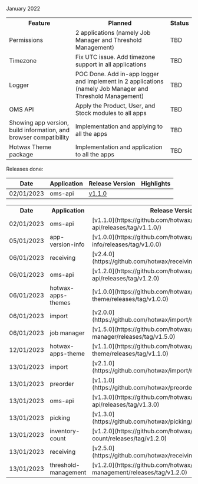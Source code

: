 January 2022

<table>
<tr>
<th>Feature</th>
<th>Planned</th>
<th>Status</th>
</tr>

<tr>
<td>Permissions</td>
<td>2 applications (namely Job Manager and Threshold Management)</td>
<td>TBD</td>
</tr>

<tr>
<td>Timezone</td>
<td>Fix UTC issue. Add timezone support in all applications</td>
<td>TBD</td>
</tr>

<tr>
<td>Logger</td>
<td>POC Done. Add in-app logger and implement in 2 applications (namely Job Manager and Threshold Management)</td>
<td>TBD</td>
</tr>

<tr>
<td>OMS API</td>
<td>Apply the Product, User, and Stock modules to all apps</td>
<td>TBD</td>
</tr>


<tr>
<td>Showing app version, build information, and browser compatibility</td>
<td>Implementation and applying to all the apps</td>
<td>TBD</td>
</tr>

<tr>
<td>Hotwax Theme package</td>
<td>Implementation and application to all the apps</td>
<td>TBD</td>
</tr>


</table>



Releases done:

| Date | Application | Release Version | Highlights |
| --- | --- | --- | --- |
| 02/01/2023 | oms-api | [v1.1.0](https://github.com/hotwax/oms-api/releases/tag/v1.1.0/) |

<table>
<tr>
<th>Date</th>
<th>Application</th>
<th>Release Version</th>
<th>Highlights</th>
</tr>
<tr>
<td>02/01/2023</td>
<td>oms-api</td>
<td>[v1.1.0](https://github.com/hotwax/oms-api/releases/tag/v1.1.0/)</td>
<td></td>
</tr>
<tr>
<td>05/01/2023</td>
<td>app-version-info</td>
<td>[v1.0.0](https://github.com/hotwax/app-version-info/releases/tag/v1.0.0)</td>
<td></td>
</tr>
<tr>
<td>06/01/2023</td>
<td>receiving</td>
<td>[v2.4.0](https://github.com/hotwax/receiving/releases/tag/v2.4.0)</td>
<td></td>
</tr>
<tr>
<td>06/01/2023</td>
<td>oms-api</td>
<td>[v1.2.0](https://github.com/hotwax/oms-api/releases/tag/v1.2.0)</td>
<td></td>
</tr>
<tr>
<td>06/01/2023</td>
<td>hotwax-apps-themes</td>
<td>[v1.0.0](https://github.com/hotwax/hotwax-apps-theme/releases/tag/v1.0.0)</td>
<td></td>
</tr>
<tr>
<td>06/01/2023</td>
<td>import</td>
<td>[v2.0.0](https://github.com/hotwax/import/releases/tag/v2.0.0)</td>
<td></td>
</tr>
<tr>
<td>06/01/2023</td>
<td>job manager</td>
<td>[v1.5.0](https://github.com/hotwax/job-manager/releases/tag/v1.5.0)</td>
<td></td>
</tr>
<tr>
<td>12/01/2023</td>
<td>hotwax-apps-theme</td>
<td>[v1.1.0](https://github.com/hotwax/hotwax-apps-theme/releases/tag/v1.1.0)</td>
<td></td>
</tr>
<tr>
<td>13/01/2023</td>
<td>import</td>
<td>[v2.1.0](https://github.com/hotwax/import/releases/tag/v2.1.0)</td>
<td></td>
</tr>
<tr>
<td>13/01/2023</td>
<td>preorder</td>
<td>[v1.1.0](https://github.com/hotwax/preorder/releases/tag/v1.1.0)</td>
<td></td>
</tr>
<tr>
<td>13/01/2023</td>
<td>oms-api</td>
<td>[v1.3.0](https://github.com/hotwax/oms-api/releases/tag/v1.3.0)</td>
<td></td>
</tr>
<tr>
<td>13/01/2023</td>
<td>picking</td>
<td>[v1.3.0](https://github.com/hotwax/picking/releases/tag/v1.3.0)</td>
<td></td>
</tr>
<tr>
<td>13/01/2023</td>
<td>inventory-count</td>
<td>[v1.2.0](https://github.com/hotwax/inventory-count/releases/tag/v1.2.0)</td>
<td></td>
</tr>
<tr>
<td>13/01/2023</td>
<td>receiving</td>
<td>[v2.5.0](https://github.com/hotwax/receiving/releases/tag/v2.5.0)</td>
<td></td>
</tr>
<tr>
<td>13/01/2023</td>
<td>threshold-management</td>
<td>[v1.2.0](https://github.com/hotwax/threshold-management/releases/tag/v1.2.0)</td>
<td></td>
</tr>
</table>
